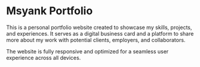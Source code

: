 # Msyank Portfolio

This is a personal portfolio website created to showcase my skills, projects, and experiences. It serves as a digital business card and a platform to share more about my work with potential clients, employers, and collaborators.

The website is fully responsive and optimized for a seamless user experience across all devices.
